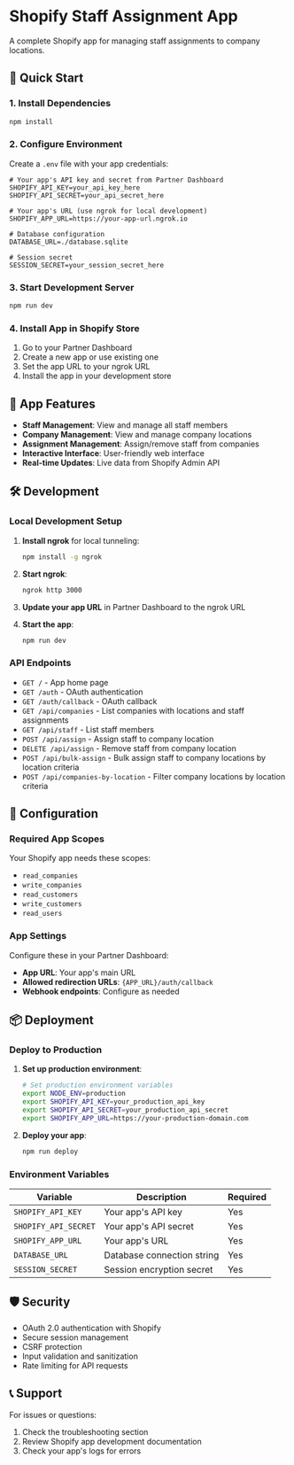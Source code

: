 # Shopify Staff Assignment App

A complete Shopify app for managing staff assignments to company locations.

## 🚀 Quick Start

### 1. Install Dependencies
```bash
npm install
```

### 2. Configure Environment
Create a `.env` file with your app credentials:

```env
# Your app's API key and secret from Partner Dashboard
SHOPIFY_API_KEY=your_api_key_here
SHOPIFY_API_SECRET=your_api_secret_here

# Your app's URL (use ngrok for local development)
SHOPIFY_APP_URL=https://your-app-url.ngrok.io

# Database configuration
DATABASE_URL=./database.sqlite

# Session secret
SESSION_SECRET=your_session_secret_here
```

### 3. Start Development Server
```bash
npm run dev
```

### 4. Install App in Shopify Store
1. Go to your Partner Dashboard
2. Create a new app or use existing one
3. Set the app URL to your ngrok URL
4. Install the app in your development store

## 📱 App Features

- **Staff Management**: View and manage all staff members
- **Company Management**: View and manage company locations
- **Assignment Management**: Assign/remove staff from companies
- **Interactive Interface**: User-friendly web interface
- **Real-time Updates**: Live data from Shopify Admin API

## 🛠️ Development

### Local Development Setup

1. **Install ngrok** for local tunneling:
   ```bash
   npm install -g ngrok
   ```

2. **Start ngrok**:
   ```bash
   ngrok http 3000
   ```

3. **Update your app URL** in Partner Dashboard to the ngrok URL

4. **Start the app**:
   ```bash
   npm run dev
   ```

### API Endpoints

- `GET /` - App home page
- `GET /auth` - OAuth authentication
- `GET /auth/callback` - OAuth callback
- `GET /api/companies` - List companies with locations and staff assignments
- `GET /api/staff` - List staff members
- `POST /api/assign` - Assign staff to company location
- `DELETE /api/assign` - Remove staff from company location
- `POST /api/bulk-assign` - Bulk assign staff to company locations by location criteria
- `POST /api/companies-by-location` - Filter company locations by location criteria

## 🔧 Configuration

### Required App Scopes

Your Shopify app needs these scopes:
- `read_companies`
- `write_companies`
- `read_customers`
- `write_customers`
- `read_users`

### App Settings

Configure these in your Partner Dashboard:
- **App URL**: Your app's main URL
- **Allowed redirection URLs**: `{APP_URL}/auth/callback`
- **Webhook endpoints**: Configure as needed

## 📦 Deployment

### Deploy to Production

1. **Set up production environment**:
   ```bash
   # Set production environment variables
   export NODE_ENV=production
   export SHOPIFY_API_KEY=your_production_api_key
   export SHOPIFY_API_SECRET=your_production_api_secret
   export SHOPIFY_APP_URL=https://your-production-domain.com
   ```

2. **Deploy your app**:
   ```bash
   npm run deploy
   ```

### Environment Variables

| Variable | Description | Required |
|----------|-------------|----------|
| `SHOPIFY_API_KEY` | Your app's API key | Yes |
| `SHOPIFY_API_SECRET` | Your app's API secret | Yes |
| `SHOPIFY_APP_URL` | Your app's URL | Yes |
| `DATABASE_URL` | Database connection string | Yes |
| `SESSION_SECRET` | Session encryption secret | Yes |

## 🛡️ Security

- OAuth 2.0 authentication with Shopify
- Secure session management
- CSRF protection
- Input validation and sanitization
- Rate limiting for API requests

## 📞 Support

For issues or questions:
1. Check the troubleshooting section
2. Review Shopify app development documentation
3. Check your app's logs for errors